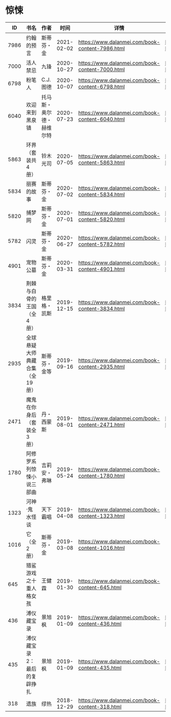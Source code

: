 # 惊悚

| ID | 书名 | 作者 | 时间 | 详情 | 下载页面 | EPUB下载链接 | MOBI下载链接 | AZW3下载链接 |
| --- | --- | --- | --- | --- | --- | --- | --- | --- |
| 7986 | 约翰的预言 | 斯蒂芬・金 | 2021-02-02 | https://www.dalanmei.com/book-content-7986.html | https://www.dalanmei.com/download-book-7986.html | http://ct.dalanmei.com/f/31084289-571667253-9718ca | http://ct.dalanmei.com/f/31084289-572116576-37a6e2 | http://ct.dalanmei.com/f/31084289-572176308-468c47 |
| 7000 | 活人禁忌 | 九锋 | 2020-10-27 | https://www.dalanmei.com/book-content-7000.html | https://www.dalanmei.com/download-book-7000.html | http://ct.dalanmei.com/f/31084289-571541485-bb2ff6 | http://ct.dalanmei.com/f/31084289-571809546-bda246 | http://ct.dalanmei.com/f/31084289-572196326-162e8d |
| 6798 | 粉笔人 | C.J.图德 | 2020-10-07 | https://www.dalanmei.com/book-content-6798.html | https://www.dalanmei.com/download-book-6798.html | http://ct.dalanmei.com/f/31084289-571548305-a2ef05 | http://ct.dalanmei.com/f/31084289-571818764-83c760 | http://ct.dalanmei.com/f/31084289-572198863-478786 |
| 6040 | 欢迎来到黑泉镇 | 托马斯・奥尔德・赫维尔特 | 2020-07-23 | https://www.dalanmei.com/book-content-6040.html | https://www.dalanmei.com/download-book-6040.html | http://ct.dalanmei.com/f/31084289-571559939-18dc48 | http://ct.dalanmei.com/f/31084289-571983755-791308 | http://ct.dalanmei.com/f/31084289-572211913-01fe0d |
| 5863 | 环界（套装共4册） | 铃木光司 | 2020-07-05 | https://www.dalanmei.com/book-content-5863.html | https://www.dalanmei.com/download-book-5863.html | http://ct.dalanmei.com/f/31084289-571615323-40338f | http://ct.dalanmei.com/f/31084289-571732825-6a8fe5 | http://ct.dalanmei.com/f/31084289-571912786-c9b328 |
| 5834 | 丽赛的故事 | 斯蒂芬・金 | 2020-07-02 | https://www.dalanmei.com/book-content-5834.html | https://www.dalanmei.com/download-book-5834.html | http://ct.dalanmei.com/f/31084289-571611391-56a9c8 | http://ct.dalanmei.com/f/31084289-571735356-68ed00 | http://ct.dalanmei.com/f/31084289-571913619-8a8d36 |
| 5820 | 捕梦网 | 斯蒂芬・金 | 2020-07-01 | https://www.dalanmei.com/book-content-5820.html | https://www.dalanmei.com/download-book-5820.html | http://ct.dalanmei.com/f/31084289-571611181-16366b | http://ct.dalanmei.com/f/31084289-571735417-e7f5fe | http://ct.dalanmei.com/f/31084289-571913720-e951aa |
| 5782 | 闪灵 | 斯蒂芬・金 | 2020-06-27 | https://www.dalanmei.com/book-content-5782.html | https://www.dalanmei.com/download-book-5782.html | http://ct.dalanmei.com/f/31084289-571609006-b857a2 | http://ct.dalanmei.com/f/31084289-571735783-e86cce | http://ct.dalanmei.com/f/31084289-571913995-9b8889 |
| 4901 | 宠物公墓 | 斯蒂芬・金 | 2020-03-31 | https://www.dalanmei.com/book-content-4901.html | https://www.dalanmei.com/download-book-4901.html | http://ct.dalanmei.com/f/31084289-571594939-7dddc6 | http://ct.dalanmei.com/f/31084289-572122233-0625fd | http://ct.dalanmei.com/f/31084289-571979304-b894b0 |
| 3834 | 荆棘与白骨的王国（全4册） | 格里格・凯斯 | 2019-12-15 | https://www.dalanmei.com/book-content-3834.html | https://www.dalanmei.com/download-book-3834.html | http://ct.dalanmei.com/f/31084289-571549340-e6bcf3 | http://ct.dalanmei.com/f/31084289-571829474-7e97b4 | http://ct.dalanmei.com/f/31084289-572065098-81a0f8 |
| 2935 | 全球悬疑大师典藏合集（全19册） | 斯蒂芬・金等 | 2019-09-16 | https://www.dalanmei.com/book-content-2935.html | https://www.dalanmei.com/download-book-2935.html | http://ct.dalanmei.com/f/31084289-571562076-b588d4 | http://ct.dalanmei.com/f/31084289-571990728-ff897d | http://ct.dalanmei.com/f/31084289-571840818-ac109b |
| 2471 | 魔鬼在你身后（套装全3册） | 丹・西蒙斯 | 2019-08-01 | https://www.dalanmei.com/book-content-2471.html | https://www.dalanmei.com/download-book-2471.html | http://ct.dalanmei.com/f/31084289-571581630-be5217 | http://ct.dalanmei.com/f/31084289-571736933-aab0a9 | http://ct.dalanmei.com/f/31084289-571861520-2bb7dc |
| 1780 | 阿修罗系列惊悚小说三部曲 | 吉莉安・弗琳 | 2019-05-24 | https://www.dalanmei.com/book-content-1780.html |  |  |  |  |
| 1323 | 河神·鬼水怪谈 | 天下霸唱 | 2019-04-08 | https://www.dalanmei.com/book-content-1323.html | https://www.dalanmei.com/download-book-1323.html | http://ct.dalanmei.com/f/31084289-571424292-3678cc | http://ct.dalanmei.com/f/31084289-571782792-f50730 | http://ct.dalanmei.com/f/31084289-571883879-ddd574 |
| 1016 | 它（全2册） | 斯蒂芬・金 | 2019-03-08 | https://www.dalanmei.com/book-content-1016.html |  |  |  |  |
| 645 | 猎鲨游戏之十重人格女孩 | 王健霖 | 2019-01-30 | https://www.dalanmei.com/book-content-645.html |  |  |  |  |
| 436 | 溥仪藏宝录 | 景旭枫 | 2019-01-09 | https://www.dalanmei.com/book-content-436.html | https://www.dalanmei.com/download-book-436.html | http://ct.dalanmei.com/f/31084289-571454609-567268 | http://ct.dalanmei.com/f/31084289-571787726-5e4f07 | http://ct.dalanmei.com/f/31084289-571888387-7cac56 |
| 435 | 溥仪藏宝录2：最后的复辟挣扎 | 景旭枫 | 2019-01-09 | https://www.dalanmei.com/book-content-435.html | https://www.dalanmei.com/download-book-435.html | http://ct.dalanmei.com/f/31084289-571454611-a6fd74 | http://ct.dalanmei.com/f/31084289-571787727-0e1e13 | http://ct.dalanmei.com/f/31084289-571888389-c61016 |
| 318 | 遗族 | 缪热 | 2018-12-29 | https://www.dalanmei.com/book-content-318.html | https://www.dalanmei.com/download-book-318.html | http://ct.dalanmei.com/f/31084289-571456246-2f14f0 | http://ct.dalanmei.com/f/31084289-571788524-92959f | http://ct.dalanmei.com/f/31084289-571891412-178ff4 |
